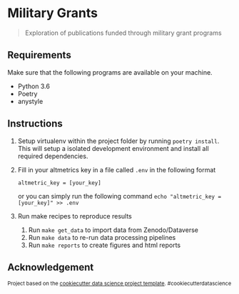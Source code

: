 # Military Grants

> Exploration of publications funded through military grant programs

## Requirements

Make sure that the following programs are available on your machine.

- Python 3.6
- Poetry
- anystyle

## Instructions

1. Setup virtualenv within the project folder by running `poetry install`. This will setup a isolated development environment and install all required dependencies.

2. Fill in your altmetrics key in a file called `.env` in the following format

    ```
    altmetric_key = [your_key]
    ```

    or you can simply run the following command `echo "altmetric_key = [your_key]" >> .env`

3. Run make recipes to reproduce results
   1. Run `make get_data` to import data from Zenodo/Dataverse
   2. Run `make data` to re-run data processing pipelines
   3. Run `make reports` to create figures and html reports

## Acknowledgement

<p><small>Project based on the <a target="_blank" href="https://drivendata.github.io/cookiecutter-data-science/">cookiecutter data science project template</a>. #cookiecutterdatascience</small></p>